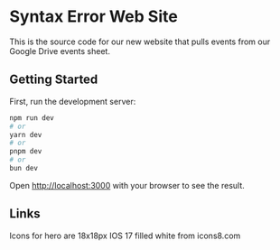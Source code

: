 # Syntax Error Web Site

This is the source code for our new website that pulls events from our Google Drive events sheet.

## Getting Started

First, run the development server:

```bash
npm run dev
# or
yarn dev
# or
pnpm dev
# or
bun dev
```

Open [http://localhost:3000](http://localhost:3000) with your browser to see the result.

## Links

Icons for hero are 18x18px IOS 17 filled white from icons8.com